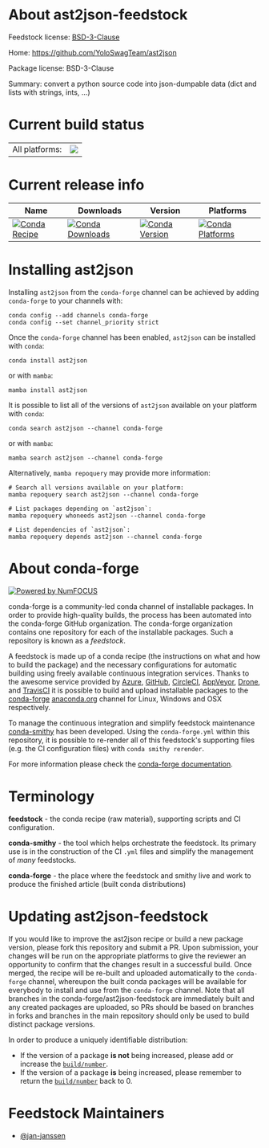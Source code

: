 About ast2json-feedstock
========================

Feedstock license: [BSD-3-Clause](https://github.com/conda-forge/ast2json-feedstock/blob/main/LICENSE.txt)

Home: https://github.com/YoloSwagTeam/ast2json

Package license: BSD-3-Clause

Summary: convert a python source code into json-dumpable data (dict and lists with strings, ints, ...)

Current build status
====================


<table><tr><td>All platforms:</td>
    <td>
      <a href="https://dev.azure.com/conda-forge/feedstock-builds/_build/latest?definitionId=25734&branchName=main">
        <img src="https://dev.azure.com/conda-forge/feedstock-builds/_apis/build/status/ast2json-feedstock?branchName=main">
      </a>
    </td>
  </tr>
</table>

Current release info
====================

| Name | Downloads | Version | Platforms |
| --- | --- | --- | --- |
| [![Conda Recipe](https://img.shields.io/badge/recipe-ast2json-green.svg)](https://anaconda.org/conda-forge/ast2json) | [![Conda Downloads](https://img.shields.io/conda/dn/conda-forge/ast2json.svg)](https://anaconda.org/conda-forge/ast2json) | [![Conda Version](https://img.shields.io/conda/vn/conda-forge/ast2json.svg)](https://anaconda.org/conda-forge/ast2json) | [![Conda Platforms](https://img.shields.io/conda/pn/conda-forge/ast2json.svg)](https://anaconda.org/conda-forge/ast2json) |

Installing ast2json
===================

Installing `ast2json` from the `conda-forge` channel can be achieved by adding `conda-forge` to your channels with:

```
conda config --add channels conda-forge
conda config --set channel_priority strict
```

Once the `conda-forge` channel has been enabled, `ast2json` can be installed with `conda`:

```
conda install ast2json
```

or with `mamba`:

```
mamba install ast2json
```

It is possible to list all of the versions of `ast2json` available on your platform with `conda`:

```
conda search ast2json --channel conda-forge
```

or with `mamba`:

```
mamba search ast2json --channel conda-forge
```

Alternatively, `mamba repoquery` may provide more information:

```
# Search all versions available on your platform:
mamba repoquery search ast2json --channel conda-forge

# List packages depending on `ast2json`:
mamba repoquery whoneeds ast2json --channel conda-forge

# List dependencies of `ast2json`:
mamba repoquery depends ast2json --channel conda-forge
```


About conda-forge
=================

[![Powered by
NumFOCUS](https://img.shields.io/badge/powered%20by-NumFOCUS-orange.svg?style=flat&colorA=E1523D&colorB=007D8A)](https://numfocus.org)

conda-forge is a community-led conda channel of installable packages.
In order to provide high-quality builds, the process has been automated into the
conda-forge GitHub organization. The conda-forge organization contains one repository
for each of the installable packages. Such a repository is known as a *feedstock*.

A feedstock is made up of a conda recipe (the instructions on what and how to build
the package) and the necessary configurations for automatic building using freely
available continuous integration services. Thanks to the awesome service provided by
[Azure](https://azure.microsoft.com/en-us/services/devops/), [GitHub](https://github.com/),
[CircleCI](https://circleci.com/), [AppVeyor](https://www.appveyor.com/),
[Drone](https://cloud.drone.io/welcome), and [TravisCI](https://travis-ci.com/)
it is possible to build and upload installable packages to the
[conda-forge](https://anaconda.org/conda-forge) [anaconda.org](https://anaconda.org/)
channel for Linux, Windows and OSX respectively.

To manage the continuous integration and simplify feedstock maintenance
[conda-smithy](https://github.com/conda-forge/conda-smithy) has been developed.
Using the ``conda-forge.yml`` within this repository, it is possible to re-render all of
this feedstock's supporting files (e.g. the CI configuration files) with ``conda smithy rerender``.

For more information please check the [conda-forge documentation](https://conda-forge.org/docs/).

Terminology
===========

**feedstock** - the conda recipe (raw material), supporting scripts and CI configuration.

**conda-smithy** - the tool which helps orchestrate the feedstock.
                   Its primary use is in the construction of the CI ``.yml`` files
                   and simplify the management of *many* feedstocks.

**conda-forge** - the place where the feedstock and smithy live and work to
                  produce the finished article (built conda distributions)


Updating ast2json-feedstock
===========================

If you would like to improve the ast2json recipe or build a new
package version, please fork this repository and submit a PR. Upon submission,
your changes will be run on the appropriate platforms to give the reviewer an
opportunity to confirm that the changes result in a successful build. Once
merged, the recipe will be re-built and uploaded automatically to the
`conda-forge` channel, whereupon the built conda packages will be available for
everybody to install and use from the `conda-forge` channel.
Note that all branches in the conda-forge/ast2json-feedstock are
immediately built and any created packages are uploaded, so PRs should be based
on branches in forks and branches in the main repository should only be used to
build distinct package versions.

In order to produce a uniquely identifiable distribution:
 * If the version of a package **is not** being increased, please add or increase
   the [``build/number``](https://docs.conda.io/projects/conda-build/en/latest/resources/define-metadata.html#build-number-and-string).
 * If the version of a package **is** being increased, please remember to return
   the [``build/number``](https://docs.conda.io/projects/conda-build/en/latest/resources/define-metadata.html#build-number-and-string)
   back to 0.

Feedstock Maintainers
=====================

* [@jan-janssen](https://github.com/jan-janssen/)

